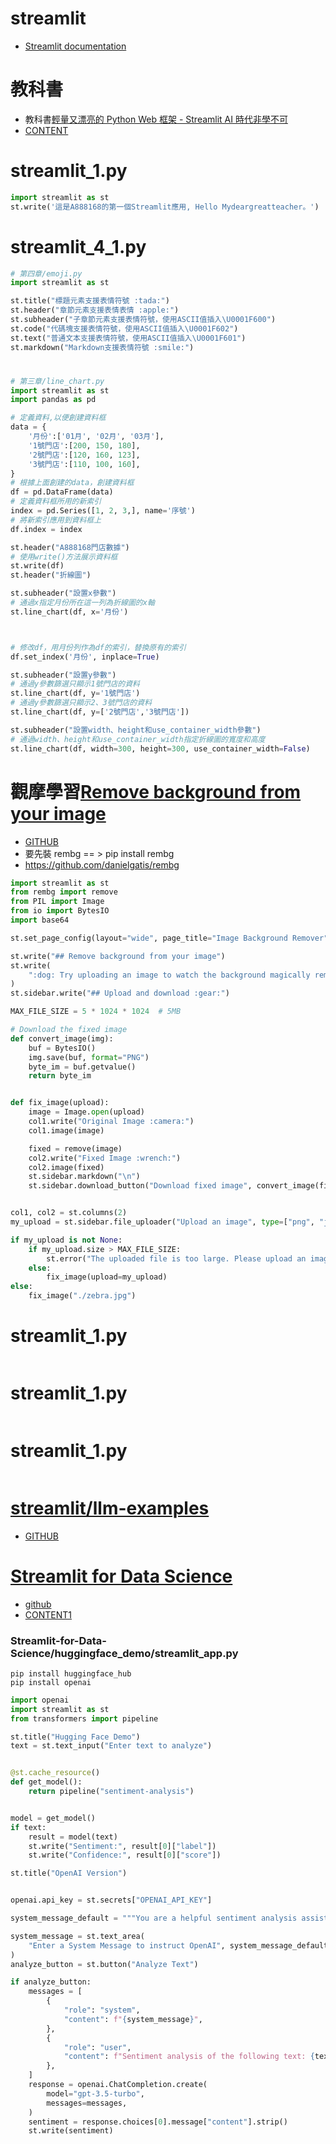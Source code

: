 # streamlit
- [Streamlit documentation](https://docs.streamlit.io/)
# 教科書
- 教科書[輕量又漂亮的 Python Web 框架 - Streamlit AI 時代非學不可](https://www.tenlong.com.tw/products/9786267383988?list_name=srh)
- [CONTENT](CONTENT.MD)
# streamlit_1.py
```python
import streamlit as st
st.write('這是A888168的第一個Streamlit應用, Hello Mydeargreatteacher。')
```

# streamlit_4_1.py
```python
# 第四章/emoji.py
import streamlit as st

st.title("標題元素支援表情符號 :tada:")
st.header("章節元素支援表情表情 :apple:")
st.subheader("子章節元素支援表情符號，使用ASCII值插入\U0001F600")
st.code("代碼塊支援表情符號，使用ASCII值插入\U0001F602")
st.text("普通文本支援表情符號，使用ASCII值插入\U0001F601")
st.markdown("Markdown支援表情符號 :smile:")

```

# 
```python
# 第三章/line_chart.py
import streamlit as st
import pandas as pd

# 定義資料,以便創建資料框
data = {
    '月份':['01月', '02月', '03月'],
    '1號門店':[200, 150, 180],
    '2號門店':[120, 160, 123],
    '3號門店':[110, 100, 160],
}
# 根據上面創建的data，創建資料框
df = pd.DataFrame(data)
# 定義資料框所用的新索引
index = pd.Series([1, 2, 3,], name='序號')
# 將新索引應用到資料框上
df.index = index

st.header("A888168門店數據")
# 使用write()方法展示資料框
st.write(df)
st.header("折線圖")

st.subheader("設置x參數")
# 通過x指定月份所在這一列為折線圖的x軸
st.line_chart(df, x='月份')



# 修改df，用月份列作為df的索引，替換原有的索引
df.set_index('月份', inplace=True)

st.subheader("設置y參數")
# 通過y參數篩選只顯示1號門店的資料
st.line_chart(df, y='1號門店')
# 通過y參數篩選只顯示2、3號門店的資料
st.line_chart(df, y=['2號門店','3號門店'])

st.subheader("設置width、height和use_container_width參數")
# 通過width、height和use_container_width指定折線圖的寬度和高度
st.line_chart(df, width=300, height=300, use_container_width=False)
```

# 觀摩學習[Remove background from your image](https://bgremoval.streamlit.app/)
- [GITHUB](https://github.com/tyler-simons/BackgroundRemoval/tree/main)
- 要先裝 rembg == > pip install rembg
- https://github.com/danielgatis/rembg
```python
import streamlit as st
from rembg import remove
from PIL import Image
from io import BytesIO
import base64

st.set_page_config(layout="wide", page_title="Image Background Remover")

st.write("## Remove background from your image")
st.write(
    ":dog: Try uploading an image to watch the background magically removed. Full quality images can be downloaded from the sidebar. This code is open source and available [here](https://github.com/tyler-simons/BackgroundRemoval) on GitHub. Special thanks to the [rembg library](https://github.com/danielgatis/rembg) :grin:"
)
st.sidebar.write("## Upload and download :gear:")

MAX_FILE_SIZE = 5 * 1024 * 1024  # 5MB

# Download the fixed image
def convert_image(img):
    buf = BytesIO()
    img.save(buf, format="PNG")
    byte_im = buf.getvalue()
    return byte_im


def fix_image(upload):
    image = Image.open(upload)
    col1.write("Original Image :camera:")
    col1.image(image)

    fixed = remove(image)
    col2.write("Fixed Image :wrench:")
    col2.image(fixed)
    st.sidebar.markdown("\n")
    st.sidebar.download_button("Download fixed image", convert_image(fixed), "fixed.png", "image/png")


col1, col2 = st.columns(2)
my_upload = st.sidebar.file_uploader("Upload an image", type=["png", "jpg", "jpeg"])

if my_upload is not None:
    if my_upload.size > MAX_FILE_SIZE:
        st.error("The uploaded file is too large. Please upload an image smaller than 5MB.")
    else:
        fix_image(upload=my_upload)
else:
    fix_image("./zebra.jpg")
```

# streamlit_1.py
```python

```

# streamlit_1.py
```python

```

# streamlit_1.py
```python

```

# [streamlit/llm-examples](https://llm-examples.streamlit.app/)
- [GITHUB](https://github.com/streamlit/llm-examples/tree/main)

# [Streamlit for Data Science](https://www.packtpub.com/en-tw/product/streamlit-for-data-science-9781803248226?srsltid=AfmBOoooJpKCpnO61p5z7ET-nNxY9PiQiPaSAM2f-sHUBDLc74n9zXZY)
- [github](https://github.com/tylerjrichards/Streamlit-for-Data-Science/blob/main/huggingface_demo/streamlit_app.py)
- [CONTENT1](CONTENT1.MD)
### Streamlit-for-Data-Science/huggingface_demo/streamlit_app.py

```
pip install huggingface_hub
pip install openai
```
```python
import openai
import streamlit as st
from transformers import pipeline

st.title("Hugging Face Demo")
text = st.text_input("Enter text to analyze")


@st.cache_resource()
def get_model():
    return pipeline("sentiment-analysis")


model = get_model()
if text:
    result = model(text)
    st.write("Sentiment:", result[0]["label"])
    st.write("Confidence:", result[0]["score"])

st.title("OpenAI Version")


openai.api_key = st.secrets["OPENAI_API_KEY"]

system_message_default = """You are a helpful sentiment analysis assistant. You always respond with the sentiment of the text you are given and the confidence of your sentiment analysis with a number between 0 and 1"""

system_message = st.text_area(
    "Enter a System Message to instruct OpenAI", system_message_default
)
analyze_button = st.button("Analyze Text")

if analyze_button:
    messages = [
        {
            "role": "system",
            "content": f"{system_message}",
        },
        {
            "role": "user",
            "content": f"Sentiment analysis of the following text: {text}",
        },
    ]
    response = openai.ChatCompletion.create(
        model="gpt-3.5-turbo",
        messages=messages,
    )
    sentiment = response.choices[0].message["content"].strip()
    st.write(sentiment)
```
